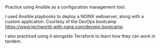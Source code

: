 Practice using Ansible as a configuration management tool.

I used Ansible playbooks to deploy a NGINX webserver, along with a custom application. Courtesy of the DevOps bootcamp https://www.techworld-with-nana.com/devops-bootcamp.

I also practiced using it alongside Terraform to learn how they can work in tandem.
